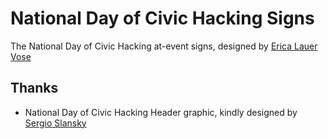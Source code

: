 # National Day of Civic Hacking Signs

The National Day of Civic Hacking at-event signs, designed by [Erica Lauer Vose](http://codeforportland.org)

## Thanks

- National Day of Civic Hacking Header graphic, kindly designed by [Sergio Slansky](http://sergioslansky.com/)